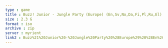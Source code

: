```yaml
---
type : game
title : Buzz! Junior - Jungle Party (Europe) (En,Sv,No,Da,Fi,Pl,Ru,El)
size : 2.3 G
format : iso
archive : zip
server : myrient
link2 : Buzz%21%20Junior%20-%20Jungle%20Party%20%28Europe%29%20%28En%2CSv%2CNo%2CDa%2CFi%2CPl%2CRu%2CEl%29
---
```

